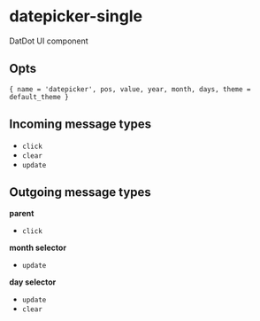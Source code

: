 # datepicker-single
DatDot UI component

Opts
---
`{ name = 'datepicker', pos, value, year, month, days, theme = default_theme }`


Incoming message types
---

- `click`
- `clear`
- `update`

Outgoing message types
---

**parent**
- `click`

**month selector**
- `update`

**day selector**
- `update`
- `clear`

